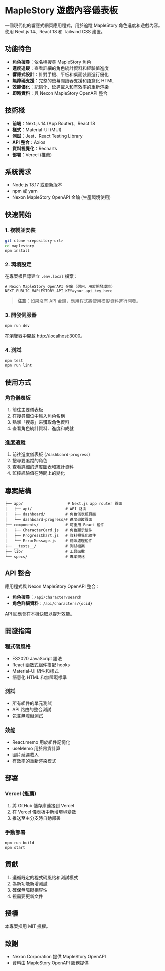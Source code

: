 # MapleStory 遊戲內容儀表板

一個現代化的響應式網頁應用程式，用於追蹤 MapleStory 角色進度和遊戲內容。使用 Next.js 14、React 18 和 Tailwind CSS 建置。

## 功能特色

- **角色搜尋**：依名稱搜尋 MapleStory 角色
- **進度追蹤**：查看詳細的角色統計資料和經驗值進度
- **響應式設計**：針對手機、平板和桌面裝置進行優化
- **無障礙支援**：完整的螢幕閱讀器支援和語意化 HTML
- **效能優化**：記憶化、延遲載入和有效率的重新渲染
- **即時資料**：與 Nexon MapleStory OpenAPI 整合

## 技術棧

- **前端**：Next.js 14 (App Router)、React 18
- **樣式**：Material-UI (MUI)
- **測試**：Jest、React Testing Library
- **API 整合**：Axios
- **資料視覺化**：Recharts
- **部署**：Vercel (推薦)

## 系統需求

- Node.js 18.17 或更新版本
- npm 或 yarn
- Nexon MapleStory OpenAPI 金鑰 (生產環境使用)

## 快速開始

### 1. 複製並安裝

```bash
git clone <repository-url>
cd maplestory
npm install
```

### 2. 環境設定

在專案根目錄建立 `.env.local` 檔案：

```env
# Nexon MapleStory OpenAPI 金鑰 (選用，用於開發環境)
NEXT_PUBLIC_MAPLESTORY_API_KEY=your_api_key_here
```

> **注意**：如果沒有 API 金鑰，應用程式將使用模擬資料進行開發。

### 3. 開發伺服器

```bash
npm run dev
```

在瀏覽器中開啟 [http://localhost:3000](http://localhost:3000)。

### 4. 測試

```bash
npm test
npm run lint
```

## 使用方式

### 角色儀表板

1. 前往主要儀表板
2. 在搜尋欄位中輸入角色名稱
3. 點擊「搜尋」來獲取角色資料
4. 查看角色統計資料、進度和成就

### 進度追蹤

1. 前往進度儀表板 (`/dashboard-progress`)
2. 搜尋要追蹤的角色
3. 查看詳細的進度圖表和統計資料
4. 監控經驗值在時間上的變化

## 專案結構

```
├── app/                    # Next.js app router 頁面
│   ├── api/               # API 路由
│   ├── dashboard/         # 角色儀表板頁面
│   └── dashboard-progress/# 進度追蹤頁面
├── components/            # 可重用 React 組件
│   ├── CharacterCard.js   # 角色顯示組件
│   ├── ProgressChart.js   # 資料視覺化組件
│   └── ErrorMessage.js    # 錯誤處理組件
├── __tests__/             # 測試檔案
├── lib/                   # 工具函數
└── specs/                 # 專案規格
```

## API 整合

應用程式與 Nexon MapleStory OpenAPI 整合：

- **角色搜尋**：`/api/character/search`
- **角色詳細資料**：`/api/characters/{ocid}`

API 回應會在本機快取以提升效能。

## 開發指南

### 程式碼風格

- ES2020 JavaScript 語法
- React 函數式組件搭配 hooks
- Material-UI 組件和樣式
- 語意化 HTML 和無障礙標準

### 測試

- 所有組件的單元測試
- API 路由的整合測試
- 包含無障礙測試

### 效能

- React.memo 用於組件記憶化
- useMemo 用於昂貴計算
- 圖片延遲載入
- 有效率的重新渲染模式

## 部署

### Vercel (推薦)

1. 將 GitHub 儲存庫連接到 Vercel
2. 在 Vercel 儀表板中新增環境變數
3. 推送至主分支時自動部署

### 手動部署

```bash
npm run build
npm start
```

## 貢獻

1. 遵循既定的程式碼風格和測試模式
2. 為新功能新增測試
3. 確保無障礙相容性
4. 視需要更新文件

## 授權

本專案採用 MIT 授權。

## 致謝

- Nexon Corporation 提供 MapleStory OpenAPI
- 資料由 MapleStory OpenAPI 服務提供